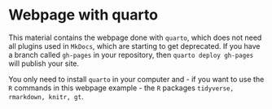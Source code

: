 # Webpage with quarto

This material contains the webpage done with `quarto`, which does not need all plugins used in `MkDocs`, which are starting to get deprecated. If you have a branch called `gh-pages` in your repository, then `quarto deploy gh-pages` will publish your site.

You only need to install `quarto` in your computer and - if you want to use the `R` commands in this webpage example - the `R` packages `tidyverse, rmarkdown, knitr, gt`.
